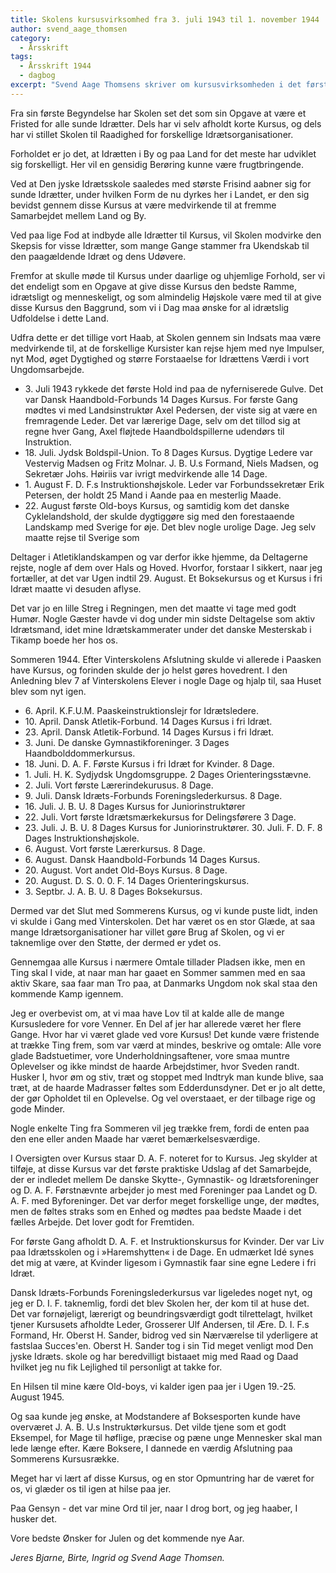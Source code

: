 ```yaml
---
title: Skolens kursusvirksomhed fra 3. juli 1943 til 1. november 1944
author: svend_aage_thomsen
category:
  - Årsskrift
tags:
  - Årsskrift 1944
  - dagbog
excerpt: "Svend Aage Thomsens skriver om kursusvirksomheden i det første år."
---
```


Fra sin første Begyndelse har Skolen set det som sin Opgave at være et Fristed for alle sunde Idrætter. Dels har vi selv afholdt korte Kursus, og dels har vi stillet Skolen til Raadighed for forskellige Idrætsorganisationer.

Forholdet er jo det, at Idrætten i By og paa Land for det meste har udviklet sig forskelligt. Her vil en gensidig Berøring kunne være frugtbringende.

Ved at Den jyske Idrætsskole saaledes med største Frisind aabner sig for sunde Idrætter, under hvilken Form de nu dyrkes her i Landet, er den sig bevidst gennem disse Kursus at være medvirkende til at fremme Samarbejdet mellem Land og By.

Ved paa lige Fod at indbyde alle Idrætter til Kursus, vil Skolen modvirke den Skepsis for visse Idrætter, som mange Gange stammer fra Ukendskab til den paagældende Idræt og dens Udøvere.

Fremfor at skulle møde til Kursus under daarlige og uhjemlige Forhold, ser vi det endeligt som en Opgave at give disse Kursus den bedste Ramme, idrætsligt og menneskeligt, og som almindelig Højskole være med til at give disse Kursus den Baggrund, som vi i Dag maa ønske for al idrætslig Udfoldelse i dette Land.

Udfra dette er det tillige vort Haab, at Skolen gennem sin Indsats maa være medvirkende til, at de forskellige Kursister kan rejse hjem med nye Impulser, nyt Mod, øget Dygtighed og større Forstaaelse for Idrættens Værdi i vort Ungdomsarbejde.

- 3\. Juli 1943 rykkede det første Hold ind paa de nyferniserede Gulve. Det var Dansk Haandbold-Forbunds 14 Dages Kursus. For første Gang mødtes vi med Landsinstruktør Axel Pedersen, der viste sig at være en fremragende Leder. Det var lærerige Dage, selv om det tillod sig at regne hver Gang, Axel fløjtede Haandboldspillerne udendørs til Instruktion.
- 18\. Juli. Jydsk Boldspil-Union. To 8 Dages Kursus. Dygtige Ledere var Vestervig Madsen og Fritz Molnar. J. B. U.s Formand, Niels Madsen, og Sekretær Johs. Høiriis var ivrigt medvirkende alle 14 Dage.
- 1\. August F. D. F.s Instruktionshøjskole. Leder var Forbundssekretær Erik Petersen, der holdt 25 Mand i Aande paa en mesterlig Maade.
- 22\. August første Old-boys Kursus, og samtidig kom det danske Cyklelandshold, der skulde dygtiggøre sig med den forestaaende Landskamp med Sverige for øje. Det blev nogle urolige Dage. Jeg selv maatte rejse til Sverige som

Deltager i Atletiklandskampen og var derfor ikke hjemme, da Deltagerne rejste, nogle af dem over Hals og Hoved. Hvorfor, forstaar I sikkert, naar jeg fortæller, at det var Ugen indtil 29. August. Et Boksekursus og et Kursus i fri Idræt maatte vi desuden aflyse.

Det var jo en lille Streg i Regningen, men det maatte vi tage med godt Humør. Nogle Gæster havde vi dog under min sidste Deltagelse som aktiv Idrætsmand, idet mine Idrætskammerater under det danske Mesterskab i Tikamp boede her hos os.

Sommeren 1944. Efter Vinterskolens Afslutning skulde vi allerede i Paasken have Kursus, og forinden skulde der jo helst gøres hovedrent. I den Anledning blev 7 af Vinterskolens Elever i nogle Dage og hjalp til, saa Huset blev som nyt igen.

- 6\. April. K.F.U.M. Paaskeinstruktionslejr for Idrætsledere.
- 10\. April. Dansk Atletik-Forbund. 14 Dages Kursus i fri Idræt.
- 23\. April. Dansk Atletik-Forbund. 14 Dages Kursus i fri Idræt.
- 3\. Juni. De danske Gymnastikforeninger. 3 Dages Haandbolddommerkursus.
- 18\. Juni. D. A. F. Første Kursus i fri Idræt for Kvinder. 8 Dage.
- 1\. Juli. H. K. Sydjydsk Ungdomsgruppe. 2 Dages Orienteringsstævne.
- 2\. Juli. Vort første Lærerindekurusus. 8 Dage.
- 9\. Juli. Dansk Idræts-Forbunds Foreningslederkursus. 8 Dage.
- 16\. Juli. J. B. U. 8 Dages Kursus for Juniorinstruktører
- 22\. Juli. Vort første Idrætsmærkekursus for Delingsførere 3 Dage.
- 23\. Juli. J. B. U. 8 Dages Kursus for Juniorinstruktører. 30. Juli. F. D. F. 8 Dages Instruktionshøjskole. 
- 6\. August. Vort første Lærerkursus. 8 Dage. 
- 6\. August. Dansk Haandbold-Forbunds 14 Dages Kursus. 
- 20\. August. Vort andet Old-Boys Kursus. 8 Dage. 
- 20\. August. D. S. 0. 0. F. 14 Dages Orienteringskursus. 
- 3\. Septbr. J. A. B. U. 8 Dages Boksekursus.

Dermed var det Slut med Sommerens Kursus, og vi kunde puste lidt, inden vi skulde i Gang med Vinterskolen. Det har været os en stor Glæde, at saa mange Idrætsorganisationer har villet gøre Brug af Skolen, og vi er taknemlige over den Støtte, der dermed er ydet os.

Gennemgaa alle Kursus i nærmere Omtale tillader Pladsen ikke, men en Ting skal I vide, at naar man har gaaet en Sommer sammen med en saa aktiv Skare, saa faar man Tro paa, at Danmarks Ungdom nok skal staa den kommende Kamp igennem.

Jeg er overbevist om, at vi maa have Lov til at kalde alle de mange Kursusledere for vore Venner. En Del af jer har allerede været her flere Gange. Hvor har vi været glade ved vore Kursus! Det kunde være fristende at trække Ting frem, som var værd at mindes, beskrive og omtale: Alle vore glade Badstuetimer, vore Underholdningsaftener, vore smaa muntre Oplevelser og ikke mindst de haarde Arbejdstimer, hvor Sveden randt. Husker I, hvor øm og stiv, træt og stoppet med Indtryk man kunde blive, saa træt, at de haarde Madrasser føltes som Edderdunsdyner. Det er jo alt dette, der gør Opholdet til en Oplevelse. Og vel overstaaet, er der tilbage rige og gode Minder.

Nogle enkelte Ting fra Sommeren vil jeg trække frem, fordi de enten paa den ene eller anden Maade har været bemærkelsesværdige.

I Oversigten over Kursus staar D. A. F. noteret for to Kursus. Jeg skylder at tilføje, at disse Kursus var det første praktiske Udslag af det Samarbejde, der er indledet mellem De danske Skytte-, Gymnastik- og Idrætsforeninger og D. A. F. Førstnævnte arbejder jo mest med Foreninger paa Landet og D. A. F. med Byforeninger. Det var derfor meget forskellige unge, der mødtes, men de føltes straks som en Enhed og mødtes paa bedste Maade i det fælles Arbejde. Det lover godt for Fremtiden.

For første Gang afholdt D. A. F. et Instruktionskursus for Kvinder. Der var Liv paa Idrætsskolen og i »Haremshytten« i de Dage. En udmærket Idé synes det mig at være, at Kvinder ligesom i Gymnastik faar sine egne Ledere i fri Idræt.

Dansk Idræts-Forbunds Foreningslederkursus var ligeledes noget nyt, og jeg er D. I. F. taknemlig, fordi det blev Skolen her, der kom til at huse det. Det var fornøjeligt, lærerigt og beundringsværdigt godt tilrettelagt, hvilket tjener Kursusets afholdte Leder, Grosserer Ulf Andersen, til Ære. D. I. F.s Formand, Hr. Oberst H. Sander, bidrog ved sin Nærværelse til yderligere at fastslaa Succes'en. Oberst H. Sander tog i sin Tid meget venligt mod Den jyske Idræts. skole og har beredvilligt bistaaet mig med Raad og Daad hvilket jeg nu fik Lejlighed til personligt at takke for.

En Hilsen til mine kære Old-boys, vi kalder igen paa jer i Ugen 19.-25. August 1945.

Og saa kunde jeg ønske, at Modstandere af Boksesporten kunde have overværet J. A. B. U.s Instruktørkursus. Det vilde tjene som et godt Eksempel, for Mage til høflige, præcise og pæne unge Mennesker skal man lede længe efter. Kære Boksere, I dannede en værdig Afslutning paa Sommerens Kursusrække.

Meget har vi lært af disse Kursus, og en stor Opmuntring har de været for os, vi glæder os til igen at hilse paa jer.

Paa Gensyn - det var mine Ord til jer, naar I drog bort, og jeg haaber, I husker det.

Vore bedste Ønsker for Julen og det kommende nye Aar.

_Jeres Bjarne, Birte, Ingrid og Svend Aage Thomsen._
